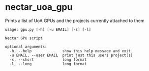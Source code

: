 # nectar_uoa_gpu

Prints a list of UoA GPUs and the projects currently attached to them

```
usage: gpu.py [-h] [-u EMAIL] [-s] [-l]

Nectar GPU script

optional arguments:
  -h, --help              show this help message and exit
  -u EMAIL, --user EMAIL  print just this users project(s)
  -s, --short             long format
  -l, --long              long format
```


